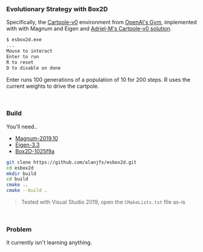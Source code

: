### Evolutionary Strategy with Box2D

Specifically, the [Cartpole-v0](https://github.com/openai/gym/wiki/CartPole-v0) environment from [OpenAI's Gym](https://github.com/openai/gym), implemented with with Magnum and Eigen and [Adriel-M's Cartpole-v0 solution](https://gist.github.com/Adriel-M/4daabe115982fe1d9159e730ac3f79a5#file-cartpole-els-py-L121).

```bash
$ esbox2d.exe
...
Mouse to interact
Enter to run
R to reset
D to disable on done
```

Enter runs 100 generations of a population of 10 for 200 steps. R uses the current weights to drive the cartpole.

<br>

### Build

You'll need..

- [Magnum-2019.10](https://github.com/mosra/magnum/releases/tag/v2019.10)
- [Eigen-3.3](https://gitlab.com/libeigen/eigen/-/releases/3.3.7)
- [Box2D-1025f9a](https://github.com/erincatto/box2d/commit/1025f9a10949b963d6311995910bdd04f72dae6c)

```bash
git clone https://github.com/alanjfs/esbox2d.git
cd esbox2d
mkdir build
cd build
cmake ..
cmake --build .
```

> Tested with Visual Studio 2019, open the `CMakeLists.txt` file as-is

<br>

### Problem

It currently isn't learning anything.
